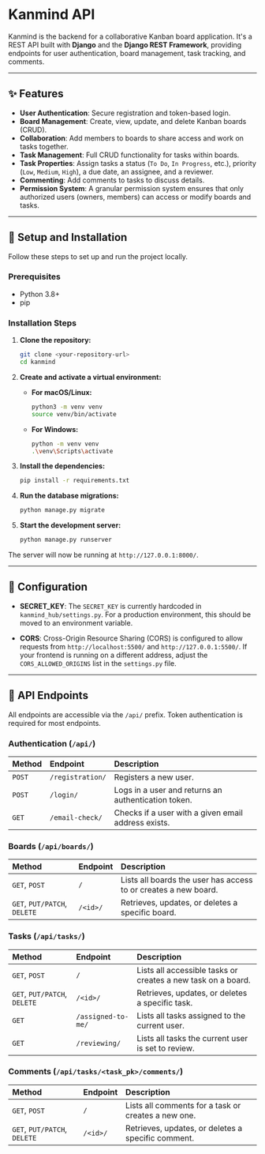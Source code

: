 
# Kanmind API

Kanmind is the backend for a collaborative Kanban board application. It's a REST API built with **Django** and the **Django REST Framework**, providing endpoints for user authentication, board management, task tracking, and comments.

-----

## ✨ Features

  * **User Authentication**: Secure registration and token-based login.
  * **Board Management**: Create, view, update, and delete Kanban boards (CRUD).
  * **Collaboration**: Add members to boards to share access and work on tasks together.
  * **Task Management**: Full CRUD functionality for tasks within boards.
  * **Task Properties**: Assign tasks a status (`To Do`, `In Progress`, etc.), priority (`Low`, `Medium`, `High`), a due date, an assignee, and a reviewer.
  * **Commenting**: Add comments to tasks to discuss details.
  * **Permission System**: A granular permission system ensures that only authorized users (owners, members) can access or modify boards and tasks.

-----

## 🚀 Setup and Installation

Follow these steps to set up and run the project locally.

### Prerequisites

  * Python 3.8+
  * pip

### Installation Steps

1.  **Clone the repository:**

    ```bash
    git clone <your-repository-url>
    cd kanmind
    ```

2.  **Create and activate a virtual environment:**

      * **For macOS/Linux:**
        ```bash
        python3 -m venv venv
        source venv/bin/activate
        ```
      * **For Windows:**
        ```bash
        python -m venv venv
        .\venv\Scripts\activate
        ```

3.  **Install the dependencies:**

    ```bash
    pip install -r requirements.txt
    ```

4.  **Run the database migrations:**

    ```bash
    python manage.py migrate
    ```

5.  **Start the development server:**

    ```bash
    python manage.py runserver
    ```

The server will now be running at `http://127.0.0.1:8000/`.

-----

## 🔧 Configuration

  * **SECRET\_KEY**: The `SECRET_KEY` is currently hardcoded in `kanmind_hub/settings.py`. For a production environment, this should be moved to an environment variable.

  * **CORS**: Cross-Origin Resource Sharing (CORS) is configured to allow requests from `http://localhost:5500/` and `http://127.0.0.1:5500/`. If your frontend is running on a different address, adjust the `CORS_ALLOWED_ORIGINS` list in the `settings.py` file.

-----

## 📡 API Endpoints

All endpoints are accessible via the `/api/` prefix. Token authentication is required for most endpoints.

### Authentication (`/api/`)

| Method | Endpoint | Description |
| :--- | :--- | :--- |
| `POST` | `/registration/` | Registers a new user. |
| `POST` | `/login/` | Logs in a user and returns an authentication token. |
| `GET` | `/email-check/` | Checks if a user with a given email address exists. |

### Boards (`/api/boards/`)

| Method | Endpoint | Description |
| :--- | :--- | :--- |
| `GET`, `POST` | `/` | Lists all boards the user has access to or creates a new board. |
| `GET`, `PUT/PATCH`, `DELETE` | `/<id>/` | Retrieves, updates, or deletes a specific board. |

### Tasks (`/api/tasks/`)

| Method | Endpoint | Description |
| :--- | :--- | :--- |
| `GET`, `POST` | `/` | Lists all accessible tasks or creates a new task on a board. |
| `GET`, `PUT/PATCH`, `DELETE` | `/<id>/` | Retrieves, updates, or deletes a specific task. |
| `GET` | `/assigned-to-me/` | Lists all tasks assigned to the current user. |
| `GET` | `/reviewing/` | Lists all tasks the current user is set to review. |

### Comments (`/api/tasks/<task_pk>/comments/`)

| Method | Endpoint | Description |
| :--- | :--- | :--- |
| `GET`, `POST` | `/` | Lists all comments for a task or creates a new one. |
| `GET`, `PUT/PATCH`, `DELETE` | `/<id>/` | Retrieves, updates, or deletes a specific comment. |
